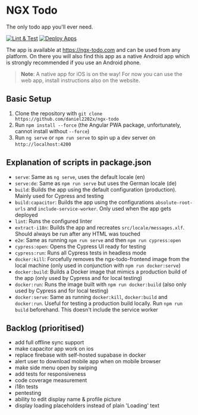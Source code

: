 # NGX Todo

The only todo app you'll ever need.

[![Lint & Test](https://github.com/daniel2202x/ngx-todo/actions/workflows/build-checks.yml/badge.svg)](https://github.com/daniel2202x/ngx-todo/actions/workflows/build-checks.yml)
[![Deploy Apps](https://github.com/daniel2202x/ngx-todo/actions/workflows/deploy-release.yml/badge.svg)](https://github.com/daniel2202x/ngx-todo/actions/workflows/deploy-release.yml)

The app is available at https://ngx-todo.com and can be used from any platform. On there you will also find this app as a native Android app which is strongly recommended if you use an Android phone.
> **Note**: A native app for iOS is on the way! For now you can use the web app, install instructions also on the website.

## Basic Setup
1. Clone the repository with `git clone https://github.com/daniel2202x/ngx-todo`
2. Run `npm install --force` (the Angular PWA package, unfortunately, cannot install without `--force`)
3. Run `ng serve` or `npm run serve` to spin up a dev server on `http://localhost:4200`

## Explanation of scripts in package.json
- `serve`: Same as `ng serve`, uses the default locale (en)
- `serve:de`: Same as `npm run serve` but uses the German locale (de)
- `build`: Builds the app using the default configuration (production). Mainly used for Cypress and testing
- `build:capacitor`: Builds the app using the configurations `absolute-root-urls` and `include-service-worker`. Only used when the app gets deployed
- `lint`: Runs the configured linter
- `extract-i18n`: Builds the app and recreates `src/locale/messages.xlf`. Should always be run after any HTML was touched
- `e2e`: Same as running `npm run serve` and then `npm run cypress:open`
- `cypress:open`: Opens the Cypress UI ready for testing
- `cypress:run`: Runs all Cypress tests in headless mode
- `docker:kill`: Forcefully removes the ngx-todo-frontend image from the local machine (only used in conjunction with `npm run docker:serve`)
- `docker:build`: Builds a Docker image that mimics a production build of the app (only used by Cypress and for local testing)
- `docker:run`: Runs the image built with `npm run docker:build` (also only used by Cypress and for local testing)
- `docker:serve`: Same as running `docker:kill`, `docker:build` and `docker:run`. Useful for testing a production build locally. Run `npm run build` beforehand. This doesn't include the service worker

## Backlog (prioritised)
- add full offline sync support
- make capacitor app work on ios
- replace firebase with self-hosted supabase in docker
- alert user to download mobile app when on mobile browser
- make side menu open by swiping
- add tests for responsiveness
- code coverage measurement
- i18n tests
- pentesting
- ability to edit display name & profile picture
- display loading placeholders instead of plain 'Loading' text